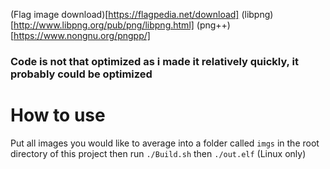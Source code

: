 (Flag image download)[https://flagpedia.net/download]
(libpng)[http://www.libpng.org/pub/png/libpng.html]
(png++)[https://www.nongnu.org/pngpp/]

### Code is not that optimized as i made it relatively quickly, it probably could be optimized

# How to use
Put all images you would like to average into a folder called `imgs` in the root directory of this project then run `./Build.sh` then `./out.elf` (Linux only)